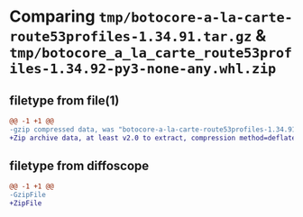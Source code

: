 # Comparing `tmp/botocore-a-la-carte-route53profiles-1.34.91.tar.gz` & `tmp/botocore_a_la_carte_route53profiles-1.34.92-py3-none-any.whl.zip`

## filetype from file(1)

```diff
@@ -1 +1 @@
-gzip compressed data, was "botocore-a-la-carte-route53profiles-1.34.91.tar", last modified: Thu Apr 25 01:03:54 2024, max compression
+Zip archive data, at least v2.0 to extract, compression method=deflate
```

## filetype from diffoscope

```diff
@@ -1 +1 @@
-GzipFile
+ZipFile
```

